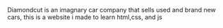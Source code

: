 Diamondcut is an imagnary car company that sells used and brand new cars, this is a website i made to learn html,css, and js

